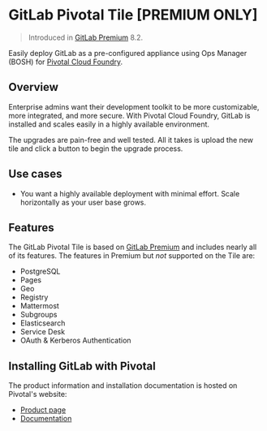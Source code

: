# GitLab Pivotal Tile **[PREMIUM ONLY]**

> Introduced in [GitLab Premium][eep] 8.2.

Easily deploy GitLab as a pre-configured appliance using Ops Manager (BOSH) for
[Pivotal Cloud Foundry][pcf].

## Overview

Enterprise admins want their development toolkit to be more customizable, more
integrated, and more secure. With Pivotal Cloud Foundry, GitLab is installed and
scales easily in a highly available environment.

The upgrades are pain-free and well tested. All it takes is upload the new tile
and click a button to begin the upgrade process.

## Use cases

- You want a highly available deployment with minimal effort. Scale horizontally
  as your user base grows.

## Features

The GitLab Pivotal Tile is based on [GitLab Premium][eep] and includes nearly all of its features. The features in Premium but _not_ supported on the Tile are:

* PostgreSQL
* Pages
* Geo
* Registry
* Mattermost
* Subgroups
* Elasticsearch
* Service Desk
* OAuth & Kerberos Authentication

## Installing GitLab with Pivotal

The product information and installation documentation is hosted on Pivotal's
website:

- [Product page](https://network.pivotal.io/products/p-gitlab/)
- [Documentation](https://docs.pivotal.io/partners/gitlab/index.html)

[eep]: https://about.gitlab.com/products/
[pcf]: https://pivotal.io/platform
